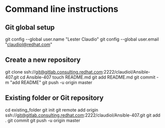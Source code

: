 # Command line instructions
## Git global setup

git config --global user.name "Lester Claudio"
git config --global user.email "claudiol@redhat.com"

## Create a new repository

git clone ssh://git@gitlab.consulting.redhat.com:2222/claudiol/Ansible-407.git
cd Ansible-407
touch README.md
git add README.md
git commit -m "add README"
git push -u origin master

## Existing folder or Git repository

cd existing_folder
git init
git remote add origin ssh://git@gitlab.consulting.redhat.com:2222/claudiol/Ansible-407.git
git add .
git commit
git push -u origin master

